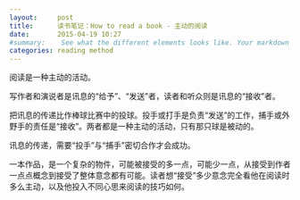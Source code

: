 ```yaml
---
layout:     post
title:      读书笔记：How to read a book - 主动的阅读
date:       2015-04-19 10:27
#summary:    See what the different elements looks like. Your markdown has never looked better. I promise.
categories: reading method
---
```


阅读是一种主动的活动。

写作者和演说者是讯息的“给予”、“发送”者，读者和听众则是讯息的“接收”者。

把讯息的传递比作棒球比赛中的投球。投手或打手是负责“发送”的工作，捕手或外野手的责任是“接收”。两者都是一种主动的活动，只有那只球是被动的。

讯息的传递，需要“投手”与“捕手”密切合作才会成功。

一本作品，是一个复杂的物件，可能被接受的多一点，可能少一点，从接受到作者一点点概念到接受了整体意念都有可能。读者想“接受”多少意念完全看他在阅读时多么主动，以及他投入不同心思来阅读的技巧如何。

